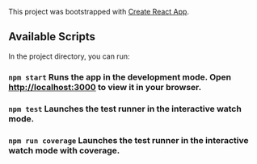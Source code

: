 This project was bootstrapped with [Create React App](https://github.com/facebook/create-react-app).

## Available Scripts

In the project directory, you can run:

### `npm start` Runs the app in the development mode. Open [http://localhost:3000](http://localhost:3000) to view it in your browser.

### `npm test` Launches the test runner in the interactive watch mode.

### `npm run coverage` Launches the test runner in the interactive watch mode with coverage.
